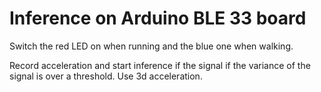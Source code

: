 # Inference on Arduino BLE 33 board

Switch the red LED on when running and the blue one when walking.

Record acceleration and start inference if the signal if the variance of the signal is over a threshold.
Use 3d acceleration.